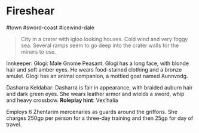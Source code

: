 # Fireshear

\#town #sword-coast #icewind-dale 

 > 
 > City in a crater with igloo looking houses. Cold wind and very foggy sea. Several ramps seem to go deep into the crater walls for the miners to use.

Innkeeper:
Glogi: Male Gnome Peasant. Glogi has a long face, with blonde hair and soft amber eyes. He wears food-stained clothing and a bronze amulet. Glogi has an animal companion, a mottled goat named Aunnvodg.

Dasharra Keldabar: Dasharra is fair in appearance, with braided auburn hair and dark green eyes. She wears leather armor and wields a sword, whip and heavy crossbow. **Roleplay hint**: Vex’halia

Employs 6 Zhentarim mercenaries as guards around the griffons. She charges 250gp per person for a three-day training and then 25gp for day of travel.
